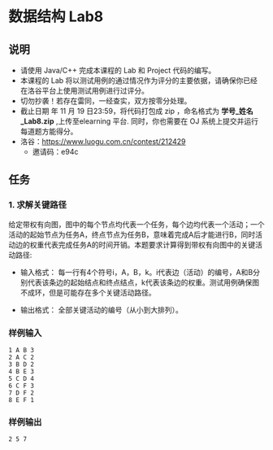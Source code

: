 <h1> 数据结构 Lab8 </h1>

## 说明

- 请使用 Java/C++ 完成本课程的 Lab 和 Project 代码的编写。<br>
- 本课程的 Lab 将以测试用例的通过情况作为评分的主要依据，请确保你已经在洛谷平台上使用测试用例进行过评分。<br>
- 切勿抄袭！若存在雷同，一经查实，双方按零分处理。<br>
- 截止日期 年 11 月 19 日23:59，将代码打包成 zip ，命名格式为 **学号_姓名_Lab8.zip** ,上传至elearning 平台. 同时，你也需要在 OJ 系统上提交并运行每道题方能得分。<br>
- 洛谷：https://www.luogu.com.cn/contest/212429 <br>
  - 邀请码：e94c

## 任务 

### 1. 求解关键路径

给定带权有向图，图中的每个节点均代表一个任务，每个边均代表一个活动；一个活动的起始节点为任务A，终点节点为任务B，意味着完成A后才能进行B，同时活动边的权重代表完成任务A的时间开销。本题要求计算得到带权有向图中的关键活动路径:

- 输入格式：
每一行有4个符号i，A，B，k。i代表边（活动）的编号，A和B分别代表该条边的起始结点和终点结点，k代表该条边的权重。测试用例确保图不成环，但是可能存在多个关键活动路径。

- 输出格式：
全部关键活动的编号（从小到大排列）。

### 样例输入

```
1 A B 3
2 A C 2
3 B D 2
4 B E 3
5 C D 4
6 C F 3
7 D F 2
8 E F 1
```

### 样例输出

```
2 5 7
```

